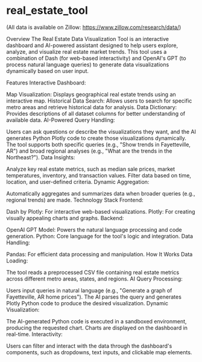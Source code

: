 # real_estate_tool
(All data is available on Zillow: https://www.zillow.com/research/data/)

Overview
The Real Estate Data Visualization Tool is an interactive dashboard and AI-powered assistant designed to help users explore, analyze, and visualize real estate market trends. This tool uses a combination of Dash (for web-based interactivity) and OpenAI's GPT (to process natural language queries) to generate data visualizations dynamically based on user input.

Features
Interactive Dashboard:

Map Visualization: Displays geographical real estate trends using an interactive map.
Historical Data Search: Allows users to search for specific metro areas and retrieve historical data for analysis.
Data Dictionary: Provides descriptions of all dataset columns for better understanding of available data.
AI-Powered Query Handling:

Users can ask questions or describe the visualizations they want, and the AI generates Python Plotly code to create those visualizations dynamically.
The tool supports both specific queries (e.g., "Show trends in Fayetteville, AR") and broad regional analyses (e.g., "What are the trends in the Northeast?").
Data Insights:

Analyze key real estate metrics, such as median sale prices, market temperatures, inventory, and transaction values.
Filter data based on time, location, and user-defined criteria.
Dynamic Aggregation:

Automatically aggregates and summarizes data when broader queries (e.g., regional trends) are made.
Technology Stack
Frontend:

Dash by Plotly: For interactive web-based visualizations.
Plotly: For creating visually appealing charts and graphs.
Backend:

OpenAI GPT Model: Powers the natural language processing and code generation.
Python: Core language for the tool's logic and integration.
Data Handling:

Pandas: For efficient data processing and manipulation.
How It Works
Data Loading:

The tool reads a preprocessed CSV file containing real estate metrics across different metro areas, states, and regions.
AI Query Processing:

Users input queries in natural language (e.g., "Generate a graph of Fayetteville, AR home prices").
The AI parses the query and generates Plotly Python code to produce the desired visualization.
Dynamic Visualization:

The AI-generated Python code is executed in a sandboxed environment, producing the requested chart.
Charts are displayed on the dashboard in real-time.
Interactivity:

Users can filter and interact with the data through the dashboard's components, such as dropdowns, text inputs, and clickable map elements.
